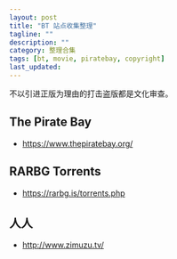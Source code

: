 ```yaml
---
layout: post
title: "BT 站点收集整理"
tagline: ""
description: ""
category: 整理合集
tags: [bt, movie, piratebay, copyright]
last_updated:
---
```


不以引进正版为理由的打击盗版都是文化审查。


## The Pirate Bay

- https://www.thepiratebay.org/

## RARBG Torrents

- https://rarbg.is/torrents.php

## 人人

- http://www.zimuzu.tv/
